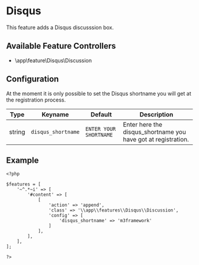 Disqus
=============

This feature adds a Disqus discusssion box.

Available Feature Controllers
------------------------------

* \app\feature\Disqus\Discussion

Configuration
-------------

At the moment it is only possible to set the Disqus shortname you will get at the registration process.

Type   | Keyname                | Default    | Description                                                              
-----  | ---------              | ---------  | ------------                                                             
string | `disqus_shortname`     | `ENTER YOUR SHORTNAME`     | Enter here the disqus_shortname you have got at registration.


Example
--------

~~~{.php}
<?php

$features = [
	'~^.*~i' => [
		'#content' => [
			[
				'action' => 'append',
				'class' => '\\app\\features\\Disqus\\Discussion',
				'config' => [
					'disqus_shortname' => 'm3framework'
				]
			],
		],
	],
];

?>
~~~